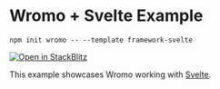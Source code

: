 # Wromo + Svelte Example

```
npm init wromo -- --template framework-svelte
```

[![Open in StackBlitz](https://developer.stackblitz.com/img/open_in_stackblitz.svg)](https://stackblitz.com/github/withwromo/wromo/tree/latest/examples/framework-svelte)

This example showcases Wromo working with [Svelte](https://svelte.dev/).
